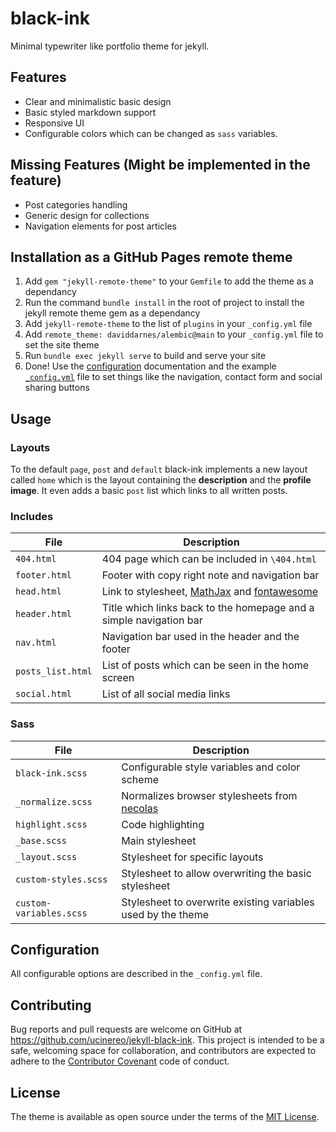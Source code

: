 # black-ink
Minimal typewriter like portfolio theme for jekyll.

## Features
- Clear and minimalistic basic design
- Basic styled markdown support
- Responsive UI
- Configurable colors which can be changed as `sass` variables.

## Missing Features (Might be implemented in the feature)
- Post categories handling
- Generic design for collections
- Navigation elements for post articles

## Installation as a GitHub Pages remote theme

1. Add `gem "jekyll-remote-theme"` to your `Gemfile` to add the theme as a dependancy
2. Run the command `bundle install` in the root of project to install the jekyll remote theme gem as a dependancy
3. Add `jekyll-remote-theme` to the list of `plugins` in your `_config.yml` file
4. Add `remote_theme: daviddarnes/alembic@main` to your `_config.yml` file to set the site theme
5. Run `bundle exec jekyll serve` to build and serve your site
6. Done! Use the [configuration](#configuration) documentation and the example [`_config.yml`](https://github.com/daviddarnes/alembic/blob/master/_config.yml) file to set things like the navigation, contact form and social sharing buttons

## Usage

### Layouts
To the default `page`, `post` and `default` black-ink implements a new layout called `home` which is the layout containing the **description** and the **profile image**. It even adds a basic `post` list which links to all written posts.

### Includes
| File | Description |
|---|---|
| `404.html` | 404 page which can be included in `\404.html` |
| `footer.html` | Footer with copy right note and navigation bar |
| `head.html` | Link to stylesheet, [MathJax](https://www.mathjax.org/) and [fontawesome](https://fontawesome.com/) |
| `header.html` | Title which links back to the homepage and a simple navigation bar |
| `nav.html` | Navigation bar used in the header and the footer |
| `posts_list.html` | List of posts which can be seen in the home screen |
| `social.html` | List of all social media links |

### Sass
| File | Description |
|---|---|
| `black-ink.scss` | Configurable style variables and color scheme |
| `_normalize.scss` | Normalizes browser stylesheets from [necolas](https://github.com/necolas/) |
| `highlight.scss` | Code highlighting |
| `_base.scss` | Main stylesheet |
| `_layout.scss` | Stylesheet for specific layouts |
| `custom-styles.scss` | Stylesheet to allow overwriting the basic stylesheet |
| `custom-variables.scss` | Stylesheet to overwrite existing variables used by the theme |

## Configuration
All configurable options are described in the `_config.yml` file.

## Contributing

Bug reports and pull requests are welcome on GitHub at https://github.com/ucinereo/jekyll-black-ink. This project is intended to be a safe, welcoming space for collaboration, and contributors are expected to adhere to the [Contributor Covenant](http://contributor-covenant.org) code of conduct.

## License

The theme is available as open source under the terms of the [MIT License](https://opensource.org/licenses/MIT).

